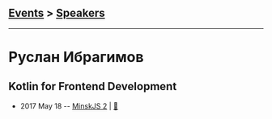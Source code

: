 ## [Events](../README.md) > [Speakers](../speakers.md)
---

# Руслан Ибрагимов

## Kotlin for Frontend Development
- 2017 May 18 -- [MinskJS 2](https://www.youtube.com/watch?v=t2Shbjrz-Sg)  | [:notebook:](https://docs.google.com/presentation/d/1gRe2LuDCcErBWaeVt57xWIl6dZcLVBNsRg1WikVJI-A/edit)  
